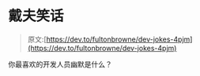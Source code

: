 # 戴夫笑话

> 原文:[https://dev.to/fultonbrowne/dev-jokes-4pjm](https://dev.to/fultonbrowne/dev-jokes-4pjm)

你最喜欢的开发人员幽默是什么？